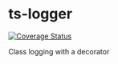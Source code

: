 # ts-logger

[![Coverage Status](https://coveralls.io/repos/github/bakerstreet-industries/ts-logger/badge.svg?branch=master)](https://coveralls.io/github/bakerstreet-industries/ts-logger?branch=master)

Class logging with a decorator
